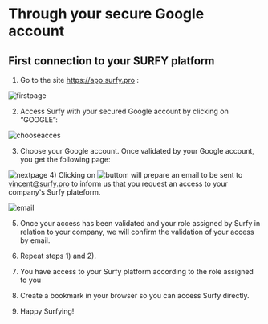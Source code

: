 # Through your secure Google account

## First connection to your SURFY platform

1) Go to the site https://app.surfy.pro :

![firstpage](https://res.cloudinary.com/dngnxxqr4/image/upload/v1719474574/start_nghmry.png)

2) Access Surfy with your secured Google account by clicking on “GOOGLE”:

![chooseacces](https://res.cloudinary.com/dngnxxqr4/image/upload/v1719474575/choose_account_x1ywug.png)

3) Choose your Google account. Once validated by your Google account, you get 
the following page:

![nextpage](https://res.cloudinary.com/dngnxxqr4/image/upload/v1719474575/next_page_kefx8v.png
)
4) Clicking on ![buttom](https://res.cloudinary.com/dngnxxqr4/image/upload/v1719474574/button_drqxjt.png) will prepare 
an email to be sent to vincent@surfy.pro to inform us that you request an access 
to your company's Surfy plateform.

![email](https://res.cloudinary.com/dngnxxqr4/image/upload/v1719474574/mail_a0sj1r.png)

5) Once your access has been validated and your role assigned by Surfy in 
relation to your company, we will confirm the validation of your access by email.
6) Repeat steps 1) and 2).

7) You have access to your Surfy platform according to the role assigned to you

8) Create a bookmark in your browser so you can access Surfy directly.

9) Happy Surfying!